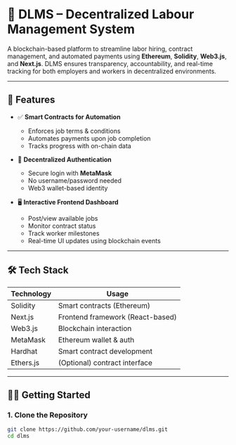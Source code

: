 # 💼 DLMS – Decentralized Labour Management System

A blockchain-based platform to streamline labor hiring, contract management, and automated payments using **Ethereum**, **Solidity**, **Web3.js**, and **Next.js**. DLMS ensures transparency, accountability, and real-time tracking for both employers and workers in decentralized environments.

---

## 🚀 Features

- ✅ **Smart Contracts for Automation**  
  - Enforces job terms & conditions  
  - Automates payments upon job completion  
  - Tracks progress with on-chain data

- 🔐 **Decentralized Authentication**  
  - Secure login with **MetaMask**  
  - No username/password needed  
  - Web3 wallet-based identity

- 🖥️ **Interactive Frontend Dashboard**  
  - Post/view available jobs  
  - Monitor contract status  
  - Track worker milestones  
  - Real-time UI updates using blockchain events

---

## 🛠️ Tech Stack

| Technology      | Usage                          |
|----------------|---------------------------------|
| Solidity        | Smart contracts (Ethereum)      |
| Next.js         | Frontend framework (React-based)|
| Web3.js         | Blockchain interaction          |
| MetaMask        | Ethereum wallet & auth          |
| Hardhat         | Smart contract development      |
| Ethers.js       | (Optional) contract interface   |

---

## 🧑‍💻 Getting Started

### 1. **Clone the Repository**
```bash
git clone https://github.com/your-username/dlms.git
cd dlms
